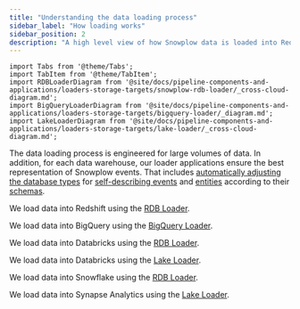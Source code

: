 ```yaml
---
title: "Understanding the data loading process"
sidebar_label: "How loading works"
sidebar_position: 2
description: "A high level view of how Snowplow data is loaded into Redshift, BigQuery, Snowflake and Databricks"
---
```


```mdx-code-block
import Tabs from '@theme/Tabs';
import TabItem from '@theme/TabItem';
import RDBLoaderDiagram from '@site/docs/pipeline-components-and-applications/loaders-storage-targets/snowplow-rdb-loader/_cross-cloud-diagram.md';
import BigQueryLoaderDiagram from '@site/docs/pipeline-components-and-applications/loaders-storage-targets/bigquery-loader/_diagram.md';
import LakeLoaderDiagram from '@site/docs/pipeline-components-and-applications/loaders-storage-targets/lake-loader/_cross-cloud-diagram.md';
```

The data loading process is engineered for large volumes of data. In addition, for each data warehouse, our loader applications ensure the best representation of Snowplow events. That includes [automatically adjusting the database types](/docs/storing-querying/schemas-in-warehouse/) for [self-describing events](/docs/understanding-your-pipeline/events/index.md#self-describing-events) and [entities](/docs/understanding-your-pipeline/entities/index.md) according to their [schemas](/docs/understanding-your-pipeline/schemas/index.md).

<Tabs groupId="warehouse" queryString lazy>
  <TabItem value="redshift" label="Redshift" default>

We load data into Redshift using the [RDB Loader](/docs/pipeline-components-and-applications/loaders-storage-targets/snowplow-rdb-loader/index.md).

<RDBLoaderDiagram shredding="true" format="TSV" warehouse="Redshift"/>

  </TabItem>
  <TabItem value="bigquery" label="BigQuery">

We load data into BigQuery using the [BigQuery Loader](/docs/pipeline-components-and-applications/loaders-storage-targets/bigquery-loader/index.md).

<BigQueryLoaderDiagram/>

  </TabItem>
  <TabItem value="databricks" label="Databricks">

We load data into Databricks using the [RDB Loader](/docs/pipeline-components-and-applications/loaders-storage-targets/snowplow-rdb-loader/index.md).

<RDBLoaderDiagram format="Parquet" warehouse="Databricks"/>

  </TabItem>
  <TabItem value="databricks-lake" label="Databricks (via lake)">

We load data into Databricks using the [Lake Loader](/docs/pipeline-components-and-applications/loaders-storage-targets/lake-loader/index.md).

<LakeLoaderDiagram warehouse="Databricks"/>

  </TabItem>
  <TabItem value="snowflake" label="Snowflake">

We load data into Snowflake using the [RDB Loader](/docs/pipeline-components-and-applications/loaders-storage-targets/snowplow-rdb-loader/index.md).

<RDBLoaderDiagram format="JSON" warehouse="Snowflake"/>

  </TabItem>
    <TabItem value="synapse" label="Synapse Analytics">

We load data into Synapse Analytics using the [Lake Loader](/docs/pipeline-components-and-applications/loaders-storage-targets/lake-loader/index.md).

<LakeLoaderDiagram warehouse="Synapse Analytics"/>

  </TabItem>
</Tabs>
